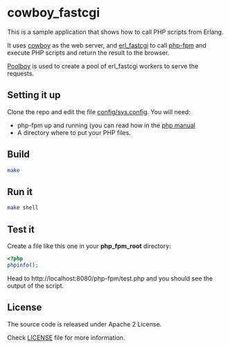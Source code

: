 # cowboy_fastcgi
This is a sample application that shows how to call PHP scripts from Erlang.

It uses [cowboy](https://github.com/ninenines/cowboy/) as the web server, and
[erl_fastcgi](https://github.com/marcelog/erl_fastcgi) to call [php-fpm](http://php.net/manual/en/install.fpm.php)
and execute PHP scripts and return the result to the browser.

[Poolboy](https://github.com/devinus/poolboy) is used to create a pool of
erl_fastcgi workers to serve the requests.

## Setting it up
Clone the repo and edit the file [config/sys.config](https://github.com/marcelog/cowboy_fastcgi/blob/master/config/sys.config).
You will need:

* php-fpm up and running (you can read how in the [php manual](http://php.net/manual/en/install.fpm.php)
* A directory where to put your PHP files.

## Build
```bash
make
```

## Run it
```bash
make shell
```

## Test it
Create a file like this one in your **php_fpm_root** directory:
```php
<?php
phpinfo();
```

Head to http://localhost:8080/php-fpm/test.php and you should see the output
of the script.

## License
The source code is released under Apache 2 License.

Check [LICENSE](https://github.com/marcelog/cowboy_fastcgi/blob/master/LICENSE) file for more information.
